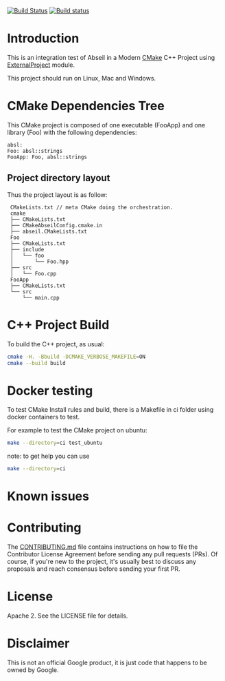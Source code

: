 [![Build Status](https://travis-ci.org/Mizux/cmake-abseil.svg?branch=master)](https://travis-ci.org/Mizux/cmake-abseil)
[![Build status](https://ci.appveyor.com/api/projects/status/fxxmf49bkboftmg5/branch/master?svg=true)](https://ci.appveyor.com/project/Mizux/cmake-abseil/branch/master)

# Introduction
This is an integration test of Abseil in a Modern [CMake](https://cmake.org/) C++ Project using
 [ExternalProject](https://cmake.org/cmake/help/latest/module/ExternalProject.html) module.

This project should run on Linux, Mac and Windows.

# CMake Dependencies Tree
This CMake project is composed of one executable (FooApp) and one library (Foo)
with the following dependencies:  
```
absl:
Foo: absl::strings
FooApp: Foo, absl::strings
```

## Project directory layout
Thus the project layout is as follow:
```
 CMakeLists.txt // meta CMake doing the orchestration.
 cmake
 ├── CMakeLists.txt
 ├── CMakeAbseilConfig.cmake.in
 ├── abseil.CMakeLists.txt
 Foo
 ├── CMakeLists.txt
 ├── include
 │   └── foo
 │       └── Foo.hpp
 ├── src
 │   └── Foo.cpp
 FooApp
 ├── CMakeLists.txt
 └── src
     └── main.cpp
```

# C++ Project Build
To build the C++ project, as usual:
```sh
cmake -H. -Bbuild -DCMAKE_VERBOSE_MAKEFILE=ON
cmake --build build
```

# Docker testing
To test CMake Install rules and build, there is a Makefile in ci folder using
docker containers to test.

For example to test the CMake project on ubuntu:
```sh
make --directory=ci test_ubuntu
```

note: to get help you can use
```sh
make --directory=ci
```

# Known issues

# Contributing
The [CONTRIBUTING.md](./CONTRIBUTING.md) file contains instructions on how to
file the Contributor License Agreement before sending any pull requests (PRs).
Of course, if you're new to the project, it's usually best to discuss any
proposals and reach consensus before sending your first PR.

# License
Apache 2. See the LICENSE file for details.

# Disclaimer
This is not an official Google product, it is just code that happens to be
owned by Google.
